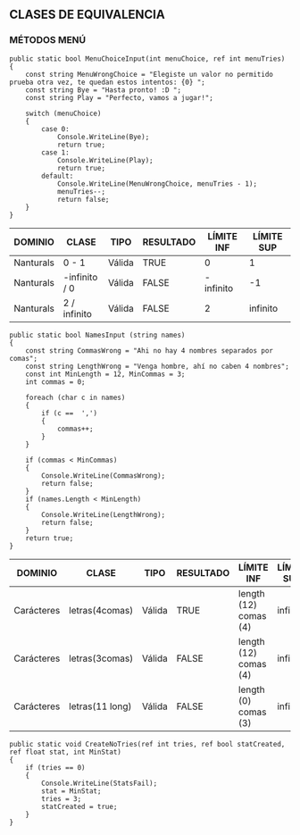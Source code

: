 ## CLASES DE EQUIVALENCIA ##
### MÉTODOS MENÚ ### 
~~~~
public static bool MenuChoiceInput(int menuChoice, ref int menuTries)
{
    const string MenuWrongChoice = "Elegiste un valor no permitido prueba otra vez, te quedan estos intentos: {0} ";
    const string Bye = "Hasta pronto! :D ";
    const string Play = "Perfecto, vamos a jugar!";

    switch (menuChoice)
    {
        case 0:
            Console.WriteLine(Bye);
            return true;
        case 1:
            Console.WriteLine(Play);
            return true;
        default:
            Console.WriteLine(MenuWrongChoice, menuTries - 1);
            menuTries--;
            return false;
    }
}
~~~~

DOMINIO      |  CLASE      |  TIPO      | RESULTADO      | LÍMITE INF      | LÍMITE SUP    
|------------|-------------|------------|----------------|-----------------|------------|
Nanturals    |  0 - 1      | Válida     |   TRUE         |     0           |      1 
Nanturals    |-infinito / 0| Válida     |   FALSE        | - infinito      |     -1
Nanturals    |2 / infinito | Válida     |   FALSE        |       2         |   infinito

~~~
public static bool NamesInput (string names)
{
    const string CommasWrong = "Ahi no hay 4 nombres separados por comas";
    const string LengthWrong = "Venga hombre, ahí no caben 4 nombres";
    const int MinLength = 12, MinCommas = 3;
    int commas = 0;

    foreach (char c in names)
    {
        if (c ==  ',')
        {
            commas++;
        }
    }

    if (commas < MinCommas)
    {
        Console.WriteLine(CommasWrong);
        return false;
    }
    if (names.Length < MinLength)
    {
        Console.WriteLine(LengthWrong);
        return false;
    }
    return true;
}
~~~
DOMINIO      |  CLASE        |  TIPO      | RESULTADO      | LÍMITE INF          | LÍMITE SUP    
|------------|---------------|------------|----------------|---------------------|------------|
Carácteres   |letras(4comas) |   Válida   |     TRUE       |length (12) comas (4)|  infinito         
Carácteres   |letras(3comas) |   Válida   |     FALSE      |length (12) comas (4)|  infinito  
Carácteres   |letras(11 long)|   Válida   |     FALSE      |length (0) comas (3) |  infinito

~~~
public static void CreateNoTries(ref int tries, ref bool statCreated, ref float stat, int MinStat)
{
    if (tries == 0)
    {
        Console.WriteLine(StatsFail);
        stat = MinStat;
        tries = 3;
        statCreated = true;
    }
}
~~~
